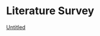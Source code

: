 # Literature Survey

[Untitled](Literature%20Survey%20e324cc6db98e41d18a80cfa83687cc6a/Untitled%20Database%20fe202fa961ff4d598e76d7d47d0b6cf7.csv)